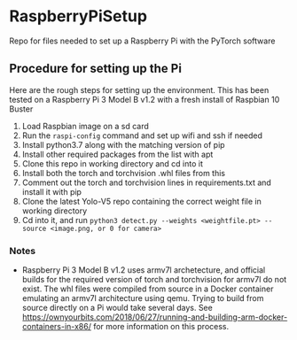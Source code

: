 # RaspberryPiSetup
Repo for files needed to set up a Raspberry Pi with the PyTorch software

## Procedure for setting up the Pi
Here are the rough steps for setting up the environment. This has been tested on a Raspberry Pi 3 Model B v1.2 with a fresh install of Raspbian 10 Buster

1. Load Raspbian image on a sd card
2. Run the ```raspi-config``` command and set up wifi and ssh if needed
3. Install python3.7 along with the matching version of pip
4. Install other required packages from the list with apt
5. Clone this repo in working directory and cd into it
6. Install both the torch and torchvision .whl files from this
7. Comment out the torch and torchvision lines in requirements.txt and install it with pip
8. Clone the latest Yolo-V5 repo containing the correct weight file in working directory
9. Cd into it, and run ```python3 detect.py --weights <weightfile.pt> --source <image.png, or 0 for camera>``` 

### Notes
- Raspberry Pi 3 Model B v1.2 uses armv7l archetecture, and official builds for the required version of torch and torchvision for armv7l do not exist. The whl files were compiled from source in a Docker container emulating an armv7l architecture using qemu. Trying to build from source directly on a Pi would take several days. See https://ownyourbits.com/2018/06/27/running-and-building-arm-docker-containers-in-x86/ for more information on this process.
